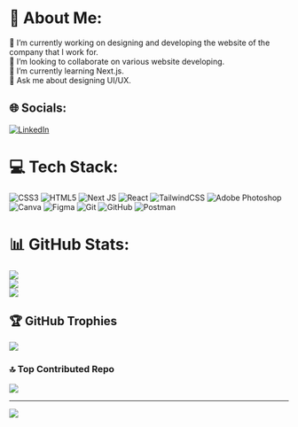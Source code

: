 # 💫 About Me:
🔭 I’m currently working on designing and developing the website of the company that I work for.<br>👯 I’m looking to collaborate on various website developing.<br>🌱 I’m currently learning Next.js.<br>💬 Ask me about designing UI/UX.<br>


## 🌐 Socials:
[![LinkedIn](https://img.shields.io/badge/LinkedIn-%230077B5.svg?logo=linkedin&logoColor=white)](https://linkedin.com/in/fatemeh-keshvari-zamir) 

# 💻 Tech Stack:
![CSS3](https://img.shields.io/badge/css3-%231572B6.svg?style=plastic&logo=css3&logoColor=white) ![HTML5](https://img.shields.io/badge/html5-%23E34F26.svg?style=plastic&logo=html5&logoColor=white) ![Next JS](https://img.shields.io/badge/Next-black?style=plastic&logo=next.js&logoColor=white) ![React](https://img.shields.io/badge/react-%2320232a.svg?style=plastic&logo=react&logoColor=%2361DAFB) ![TailwindCSS](https://img.shields.io/badge/tailwindcss-%2338B2AC.svg?style=plastic&logo=tailwind-css&logoColor=white) ![Adobe Photoshop](https://img.shields.io/badge/adobe%20photoshop-%2331A8FF.svg?style=plastic&logo=adobe%20photoshop&logoColor=white) ![Canva](https://img.shields.io/badge/Canva-%2300C4CC.svg?style=plastic&logo=Canva&logoColor=white) ![Figma](https://img.shields.io/badge/figma-%23F24E1E.svg?style=plastic&logo=figma&logoColor=white) ![Git](https://img.shields.io/badge/git-%23F05033.svg?style=plastic&logo=git&logoColor=white) ![GitHub](https://img.shields.io/badge/github-%23121011.svg?style=plastic&logo=github&logoColor=white) ![Postman](https://img.shields.io/badge/Postman-FF6C37?style=plastic&logo=postman&logoColor=white)
# 📊 GitHub Stats:
![](https://github-readme-stats.vercel.app/api?username=fatemekeshvarizamir&theme=blue_navy&hide_border=false&include_all_commits=false&count_private=false)<br/>
![](https://github-readme-streak-stats.herokuapp.com/?user=fatemekeshvarizamir&theme=blue_navy&hide_border=false)<br/>
![](https://github-readme-stats.vercel.app/api/top-langs/?username=fatemekeshvarizamir&theme=blue_navy&hide_border=false&include_all_commits=false&count_private=false&layout=compact)

## 🏆 GitHub Trophies
![](https://github-profile-trophy.vercel.app/?username=fatemekeshvarizamir&theme=bear&no-frame=false&no-bg=true&margin-w=4)

### 🔝 Top Contributed Repo
![](https://github-contributor-stats.vercel.app/api?username=fatemekeshvarizamir&limit=5&theme=shadow_blue&combine_all_yearly_contributions=true)

---
[![](https://visitcount.itsvg.in/api?id=fatemekeshvarizamir&icon=0&color=1)](https://visitcount.itsvg.in)

<!-- Proudly created with GPRM ( https://gprm.itsvg.in ) -->
